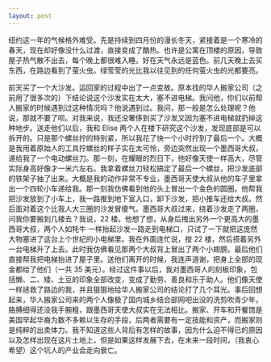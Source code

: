 ```yaml
---
layout: post
---
```


纽约这一年的气候格外难受。先是持续到四月份的漫长冬天，紧接着是一个寒冷的春天，现在却好像没什么过渡，直接变成了酷热。也许是公寓在顶楼的原因，导致屋子热气散不出去，每个晚上都很难入睡。好在天气永远是蓝色。前几天晚上去买东西，在路边看到了萤火虫。绿莹莹的光比我以往见到的任何萤火虫的光都要亮。

前天买了一个大沙发。运回家的过程中出了一点变故。原本找的华人搬家公司（之前用了很多次的）下结论说这个沙发实在太大，塞不进电梯。我问他，你们以前帮人搬家的时候遇到过这种情况吗？他说遇到过。我问，那一般是怎么处理呢？他说，那就不要了呗。对我来说，我还没奢侈到买了沙发又因为塞不进电梯就扔掉这种地步。送走他们以后，我和 Elise 两个人在楼下研究这个沙发，发现底部是可以拆开的。只是那个螺丝拧的特别紧，所以我花了快一个小时拧到了最后一个。大概是我用着原始人的工具拧螺丝的样子实在太可怜，旁边突然出现一个墨西哥大叔，递给我了一个电动螺丝刀。那一刻，在耀眼的烈日下，他好像天使一样高大，尽管实际身高好像才一米六左右。我拿着螺丝刀轻松搞定了最后一个螺丝，把沙发底部的铁架子抽了出来。大概是我的动作非常不专业，墨西哥天使大叔从他的车子里拿出一个四轮小车递给我。那一刻我仿佛看到他的头上冒出一个金色的圆圈。他帮我把沙发放到了小车上，我一路推到地下室入口，卸下沙发，把小推车还给大叔。然后面对着这个比我人大三圈的沙发冒傻气。墨西哥大叔过来，绕着沙发走了两圈，问我你要搬到几楼去？我说，22 楼。他想了想，从身后拽出另外一个更高大的墨西哥大叔，两个人如牦牛 一样抬起沙发一路走到电梯口，只试了一下就把这庞然大物塞进了这台上个世纪的小电梯里。我在外面连忙说，按 22 楼，然后搭着另外一台电梯升了上去。此时我仿佛看见那两个大叔背上冒出了两个小翅膀。最后他们直接帮我把电梯抬进了屋子里。送他们离开的时候，我连声道谢，把身上全部的现金都给了他们（一共 35 美元）。经过这件事以后，我对墨西哥人的刻板印象，包括懒、二、矮、土豆的印象全部改变，变成了勤劳、善良和乐于助人。他们像天使一样拯救了路边的我，并且狠狠地给华人搬家公司的结论打了几个耳光。事后回想起来，华人搬家公司来的两个人像极了国内城乡结合部网吧出没的洗剪吹青少年，胳膊细得还没我手腕粗，跟墨西哥天使大叔实在无法相比。搬家、开车和开餐馆是美国早起华裔为数不多赖以生存的手段，后两者需要有一定技能和资产，而搬家则是纯粹的出卖体力。我不知道这些人背后有怎样的故事，因为什么迫不得已的原因以及怎样出现在这片土地上，但是如果这样发展下去，在未来一段时间，（我衷心希望）这个坑人的产业会走向衰亡。
